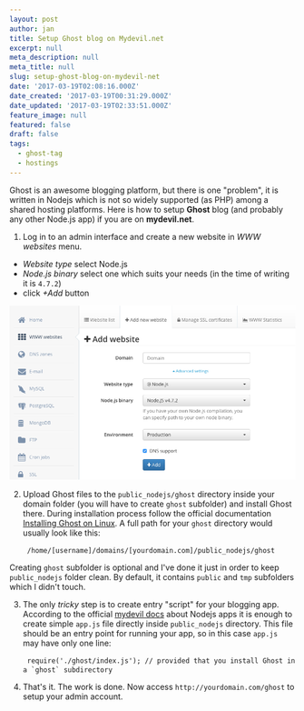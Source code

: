 ```yaml
---
layout: post
author: jan
title: Setup Ghost blog on Mydevil.net
excerpt: null
meta_description: null
meta_title: null
slug: setup-ghost-blog-on-mydevil-net
date: '2017-03-19T02:08:16.000Z'
date_created: '2017-03-19T00:31:29.000Z'
date_updated: '2017-03-19T02:33:51.000Z'
feature_image: null
featured: false
draft: false
tags:
  - ghost-tag
  - hostings
---
```

Ghost is an awesome blogging platform, but there is one "problem", it is written in Nodejs which is not so widely supported (as PHP) among a shared hosting platforms. Here is how to setup **Ghost** blog (and probably any other Node.js app) if you are on **mydevil.net**.


1. Log in to an admin interface and create a new website in *WWW websites* menu.
 - *Website type* select Node.js
 - *Node.js binary* select one which suits your needs (in the time of writing it is `4.7.2`)
 - click *+Add* button

 ![mydevil.net new ghost based website](img/mydevil-ghost-setup.png)

2. Upload Ghost files to the `public_nodejs/ghost` directory inside your domain folder (you will have to create `ghost` subfolder) and install Ghost there. During installation process follow the official documentation [Installing Ghost on Linux](http://support.ghost.org/installing-ghost-linux/). A full path for your `ghost` directory would usually look like this:

        /home/[username]/domains/[yourdomain.com]/public_nodejs/ghost

  Creating `ghost` subfolder is optional and I've done it just in order to keep `public_nodejs` folder clean. By default, it contains `public` and `tmp` subfolders which I didn't touch.

3. The only *tricky* step is to create entry "script" for your blogging app. According to the official [mydevil docs](https://wiki.mydevil.net/Nodejs) about Nodejs apps it is enough to create simple `app.js` file directly inside `public_nodejs` directory. This file should be an entry point for running your app, so in this case `app.js` may have only one line:

        require('./ghost/index.js'); // provided that you install Ghost in a `ghost` subdirectory


4. That's it. The work is done. Now access `http://yourdomain.com/ghost` to setup your admin account.

